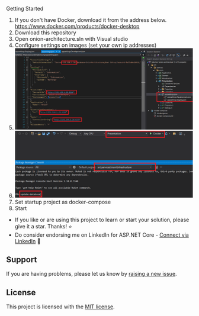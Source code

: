 Getting Started
1. If you don't have Docker, download it from the address below. <br>
https://www.docker.com/products/docker-desktop
3. Download this repository
4. Open onion-architecture.sln with Visual studio
5. Configure settings on images
(set your own ip addresses)
7. ![alt text](docs/initial-1.png)
8. ![alt text](docs/initial-2.png)
9. Set startup project as docker-compose
10. Start



- If you like or are using this project to learn or start your solution, please give it a star. Thanks! :star:
- Do consider endorsing me on LinkedIn for ASP.NET Core - [Connect via LinkedIn](https://www.linkedin.com/in/fatihyildirim1o) 🦸


## Support

If you are having problems, please let us know by [raising a new issue](https://github.com/fatihyildirim1o/aspnet-starter-kit/issues/new).

## License

This project is licensed with the [MIT license](https://github.com/fatihyildirim1o/aspnet-starter-kit/blob/master/LICENSE.txt).


